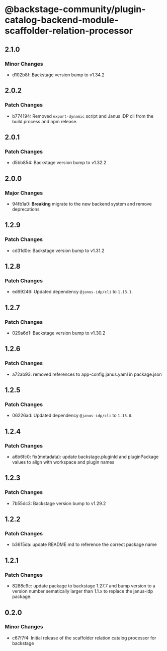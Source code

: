 # @backstage-community/plugin-catalog-backend-module-scaffolder-relation-processor

## 2.1.0

### Minor Changes

- d102b8f: Backstage version bump to v1.34.2

## 2.0.2

### Patch Changes

- b774194: Removed `export-dynamic` script and Janus IDP cli from the build process and npm release.

## 2.0.1

### Patch Changes

- d5bb854: Backstage version bump to v1.32.2

## 2.0.0

### Major Changes

- 94fb1a0: **Breaking** migrate to the new backend system and remove deprecations

## 1.2.9

### Patch Changes

- cd31d0e: Backstage version bump to v1.31.2

## 1.2.8

### Patch Changes

- ed69246: Updated dependency `@janus-idp/cli` to `1.13.1`.

## 1.2.7

### Patch Changes

- 029a6d1: Backstage version bump to v1.30.2

## 1.2.6

### Patch Changes

- a72ab93: removed references to app-config.janus.yaml in package.json

## 1.2.5

### Patch Changes

- 06226ad: Updated dependency `@janus-idp/cli` to `1.13.0`.

## 1.2.4

### Patch Changes

- a6b6fc0: fix(metadata): update backstage.pluginId and pluginPackage values to align with workspace and plugin names

## 1.2.3

### Patch Changes

- 7b55dc3: Backstage version bump to v1.29.2

## 1.2.2

### Patch Changes

- b3615da: update README.md to reference the correct package name

## 1.2.1

### Patch Changes

- 8288c9c: update package to backstage 1.27.7 and bump version to a version number sematically larger than 1.1.x to replace the janus-idp package.

## 0.2.0

### Minor Changes

- c67f7f4: Initial release of the scaffolder relation catalog processor for backstage
